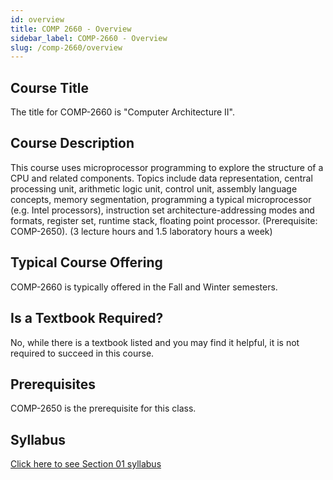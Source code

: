 ```yaml
---
id: overview
title: COMP 2660 - Overview
sidebar_label: COMP-2660 - Overview
slug: /comp-2660/overview
---
```


## Course Title

The title for COMP-2660 is "Computer Architecture II".

## Course Description

This course uses microprocessor programming to explore the structure of a CPU and related components. Topics include data representation, central processing unit, arithmetic logic unit, control unit, assembly language concepts, memory segmentation, programming a typical microprocessor (e.g. Intel processors), instruction set architecture-addressing modes and formats, register set, runtime stack, floating point processor. (Prerequisite: COMP-2650). (3 lecture hours and 1.5 laboratory hours a week)

## Typical Course Offering

COMP-2660 is typically offered in the Fall and Winter semesters.

## Is a Textbook Required?

No, while there is a textbook listed and you may find it helpful, it is not required to succeed in this course.

## Prerequisites

COMP-2650 is the prerequisite for this class.

## Syllabus

[Click here to see Section 01 syllabus](../../resources/syllabus/COMP-2660-01%20F24.pdf)

